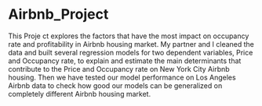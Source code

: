 # Airbnb_Project
This Proje ct explores the factors that have the most impact on occupancy rate and profitability in Airbnb housing market. My partner and I cleaned the data and built several regression models for two dependent variables, Price and Occupancy rate, to explain and estimate the main determinants that contribute to the Price and Occupancy rate on New York City Airbnb housing. Then we have tested our model performance on Los Angeles Airbnb data to check how good our models can be generalized on completely different Airbnb housing market.    
